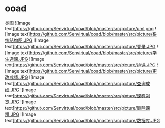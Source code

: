 # ooad
类图
![Image text]https://github.com/Senvirtual/ooad/blob/master/src/picture/uml.png
![Image text]https://github.com/Senvirtual/ooad/blob/master/src/picture/系统结构图.JPG
![Image text]https://github.com/Senvirtual/ooad/blob/master/src/picture/登录.JPG
![Image text]https://github.com/Senvirtual/ooad/blob/master/src/picture/学生选课.JPG
![Image text]https://github.com/Senvirtual/ooad/blob/master/src/picture/排课.JPG
![Image text]https://github.com/Senvirtual/ooad/blob/master/src/picture/更改成绩.JPG
![Image text]https://github.com/Senvirtual/ooad/blob/master/src/picture/查询成绩.JPG
![Image text]https://github.com/Senvirtual/ooad/blob/master/src/picture/课程浏览.JPG
![Image text]https://github.com/Senvirtual/ooad/blob/master/src/picture/删除课程.JPG
![Image text]https://github.com/Senvirtual/ooad/blob/master/src/picture/数据库.JPG

